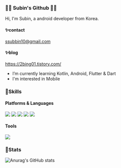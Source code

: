 ### 👩‍💻 Subin's Github 👩‍💻

Hi, I'm Subin, a android developer from Korea.
<!--
**sub101/sub101** is a ✨ _special_ ✨ repository because its `README.md` (this file) appears on your GitHub profile.

Here are some ideas to get you started:

- 🔭 I’m currently working on ...
- 🌱 I’m currently learning ...
- 👯 I’m looking to collaborate on ...
- 🤔 I’m looking for help with ...
- 💬 Ask me about ...
- 📫 How to reach me: ...
- 😄 Pronouns: ...
- ⚡ Fun fact: ...
-->
#### ✨contact 
ssubbin10@gmail.com  

#### ✨blog  
https://2bing01.tistory.com/  

- I’m currently learning Kotlin, Android, Flutter & Dart
- I'm interested in Mobile

### 🌈Skills
#### Platforms & Languages
<img src="https://img.shields.io/badge/Android-3DDC84?style=plastic&logo=Android&logoColor=white"/> <img src="https://img.shields.io/badge/Eclipse IDE-2C2255?style=plastic&logo=Eclipse IDE&logoColor=white"/> <img src="https://img.shields.io/badge/Kotlin-7F52FF?style=plastic&logo=Kotlin&logoColor=white"/> <img src="https://img.shields.io/badge/Flutter-02569B?style=plastic&logo=Flutter&logoColor=white"/> <img src="https://img.shields.io/badge/Java-1E8CBE?style=plastic&logo=Java&logoColor=white"/>

#### Tools
<img src="https://img.shields.io/badge/Git-F05032?style=plastic&logo=Git&logoColor=white"/>


### 🎇Stats
![Anurag's GitHub stats](https://github-readme-stats.vercel.app/api?username=sub101&show_icons=true&theme=tokyonight)


